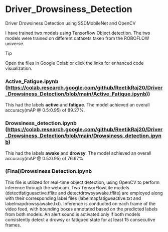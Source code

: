 # Driver_Drowsiness_Detection
Driver Drowsiness Detection using SSDMobileNet and OpenCV

I have trained two models using Tensorflow Object detection.
The two models were trained on different datasets taken from the ROBOFLOW universe.

> [!TIP]
>  Open the files in Google Colab or click the links for enhanced code visualization.
### Active_Fatigue.ipynb (https://colab.research.google.com/github/ReetikRaj20/Driver_Drowsiness_Detection/blob/main/Active_Fatique.ipynb)) 
This had the labels __active__ and __fatigue__. The model achieved an overall accuracy(mAP @ 0.5:0.95) of 89.27%. 

### Drowsiness_detection.ipynb (https://colab.research.google.com/github/ReetikRaj20/Driver_Drowsiness_Detection/blob/main/Drowsiness_detection.ipynb)
This had the labels __awake__ and __drowsy__. The model achieved an overall accuracy(mAP @ 0.5:0.95) of 76.67%. 

### (Final)Drowsiness Detection.ipynb 
This file is utilized for real-time object detection, using OpenCV to perform inference through the webcam. Two TensorFlowLite models (detectfatigueactive.tflite and detectdrowsyawake.tflite) are employed along with their corresponding label files (labelmapfatigueactive.txt and labelmapdrowsyawake.txt). Inference is conducted on each frame of the video feed, with bounding boxes annotated based on the predicted labels from both models. An alert sound is activated only if both models consistently detect a drowsy or fatigued state for at least 15 consecutive frames.

